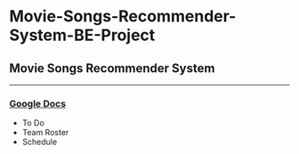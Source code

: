 # Movie-Songs-Recommender-System-BE-Project
Movie Songs Recommender System
<br />
---
- - - - 
### [Google Docs][GoogleDocLink] ###
 * To Do
 * Team Roster
 * Schedule








[GoogleDocLink]:https://docs.google.com/spreadsheets/d/10qoKf_7bA4OHN40ua0vDmfpGJddnENtl50boP8wXjec/edit#gid=634347005
